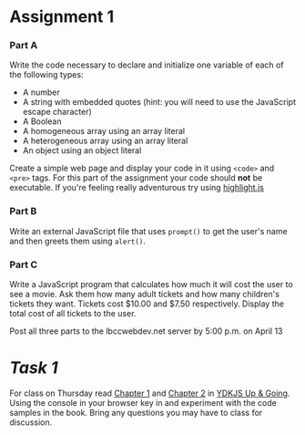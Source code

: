 # Assignment 1

### Part A

Write the code necessary to declare and initialize one variable of each of the following types:

* A number
* A string with embedded quotes (hint: you will need to use the JavaScript escape character)
* A Boolean
* A homogeneous array using an array literal
* A heterogeneous array using an array literal
* An object using an object literal

Create a simple web page and display your code in it using `<code>` and `<pre>` tags. For this part of the assignment your code should **not** be executable. If you're feeling really adventurous try using [highlight.js](https://highlightjs.org/)


### Part B

Write an external JavaScript file that uses `prompt()` to get the user's name and then greets them using `alert()`.

### Part C

Write a JavaScript program that calculates how much it will cost the user to see a movie. Ask them how many adult tickets and how many children's tickets they want. Tickets cost $10.00 and $7.50 respectively. Display the total cost of all tickets to the user.

Post all three parts to the lbccwebdev.net server by 5:00 p.m. on April 13

# *Task 1*

For class on Thursday read [Chapter 1](https://github.com/getify/You-Dont-Know-JS/blob/master/up%20%26%20going/ch1.md) and [Chapter 2](https://github.com/getify/You-Dont-Know-JS/blob/master/up%20%26%20going/ch2.md) in [YDKJS Up & Going](https://github.com/getify/You-Dont-Know-JS/blob/master/up%20&%20going/README.md#you-dont-know-js-up--going). Using the console in your browser key in and experiment with the code samples in the book. Bring any questions you may have to class for discussion.
